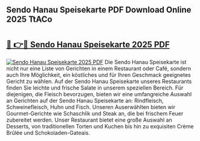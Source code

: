 ## Sendo Hanau Speisekarte PDF Download Online 2025 TtACo

# <h2><a href="http://gc8mzt3.nevu.top/?p=Sendo+Hanau+Speisekarte">🔗 👉🔴 Sendo Hanau Speisekarte 2025 PDF</a></h2>

[![Sendo Hanau Speisekarte 2025 PDF](https://i.imgur.com/dBaPXMq.png)](http://gc8mzt3.nevu.top/?p=Sendo+Hanau+Speisekarte)
Die Sendo Hanau Speisekarte ist nicht nur eine Liste von Gerichten in einem Restaurant oder Café, sondern auch Ihre Möglichkeit, ein köstliches und für Ihren Geschmack geeignetes Gericht zu wählen. Auf der Sendo Hanau Speisekarte unseres Restaurants finden Sie leichte und frische Salate in unserem speziellen Bereich. Für diejenigen, die Fleisch bevorzugen, bieten wir eine umfangreiche Auswahl an Gerichten auf der Sendo Hanau Speisekarte an: Rindfleisch, Schweinefleisch, Huhn und Fisch. Unseren Auserwählten bieten wir Gourmet-Gerichte wie Schaschlik und Steak an, die bei frischem Feuer zubereitet werden. Unser Restaurant bietet eine große Auswahl an Desserts, von traditionellen Torten und Kuchen bis hin zu exquisiten Crème Brûlée und Schokoladen-Gateais.
